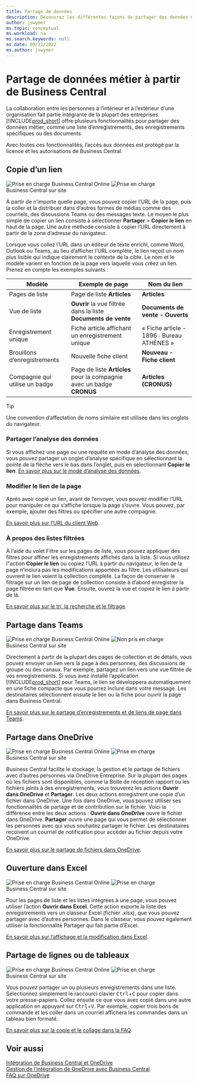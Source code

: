 ```yaml
---
title: Partage de données
description: Découvrez les différentes façons de partager des données métier à partir de Business Central.
author: jswymer
ms.topic: conceptual
ms.workload: na
ms.search.keywords: null
ms.date: 09/21/2022
ms.author: jswymer
---
```

# Partage de données métier à partir de Business Central

La collaboration entre les personnes à l’intérieur et à l’extérieur d’une organisation fait partie intégrante de la plupart des entreprises. [!INCLUDE[prod_short](includes/prod_short.md)] offre plusieurs fonctionnalités pour partager des données métier, comme une liste d’enregistrements, des enregistrements spécifiques ou des documents. <!--, with others&mdash;even those people who don't have a Business Central license in some cases.-->

Avec toutes ces fonctionnalités, l’accès aux données est protégé par la licence et les autorisations de Business Central.

## Copie d’un lien

![Prise en charge](media/check.png) Business Central Online ![Prise en charge](media/check.png) Business Central sur site

À partir de n’importe quelle page, vous pouvez copier l’URL de la page, puis la coller et la distribuer dans d’autres formes de médias comme des courriels, des discussions Teams ou des messages texte. Le moyen le plus simple de copier un lien consiste à sélectionner **Partager** > **Copier le lien** en haut de la page. Une autre méthode consiste à copier l’URL directement à partir de la zone d’adresse du navigateur.

Lorsque vous collez l’URL dans un éditeur de texte enrichi, comme Word, Outlook ou Teams, au lieu d’afficher l’URL complète, le lien reçoit un nom plus lisible qui indique clairement le contexte de la cible. Le nom et le modèle varient en fonction de la page vers laquelle vous créez un lien. Prenez en compte les exemples suivants :

|Modèle|Exemple de page|Nom du lien|
|-|-|-|
|Pages de liste|Page de liste **Articles** | **Articles**|
|Vue de liste| **Ouvrir** la vue filtrée dans la liste **Documents de vente**|**Documents de vente - Ouverts**|
| Enregistrement unique|Fiche article affichant un enregistrement unique|« Fiche article - 1896 ∙ Bureau ATHÈNES »|
|Brouillons d’enregistrements| Nouvelle fiche client|**Nouveau - Fiche client**|
|Compagnie qui utilise un badge|Page de liste **Articles** pour la compagnie avec un badge **CRONUS**| **Articles (CRONUS)**|

> [!TIP]
> Une convention d’affectation de noms similaire est utilisée dans les onglets du navigateur.

### Partager l’analyse des données
Si vous affichez une page ou une requête en mode d’analyse des données, vous pouvez partager un onglet d’analyse spécifique en sélectionnant la pointe de la flèche vers le bas dans l’onglet, puis en sélectionnant **Copier le lien**. [En savoir plus sur le mode d’analyse des données](analysis-mode.md). 

### Modifier le lien de la page

Après avoir copié un lien, avant de l’envoyer, vous pouvez modifier l’URL pour manipuler ce qui s’affiche lorsque la page s’ouvre. Vous pouvez, par exemple, ajouter des filtres ou spécifier une autre compagnie.

[En savoir plus sur l’URL du client Web](/dynamics365/business-central/dev-itpro/developer/devenv-web-client-urls).

### À propos des listes filtrées

À l’aide du volet Filtre sur les pages de liste, vous pouvez appliquer des filtres pour affiner les enregistrements affichés dans la liste. Si vous utilisez l"action **Copier le lien** ou copiez l’URL à partir du navigateur, le lien de la page n’inclura pas les modifications apportées au filtre. Les utilisateurs qui ouvrent le lien voient la collection complète. La façon de conserver le filtrage sur un lien de page de collection consiste à d’abord enregistrer la page filtrée en tant que **Vue**. Ensuite, ouvrez la vue et copiez le lien à partir de là.

[En savoir plus sur le tri, la recherche et le filtrage](ui-enter-criteria-filters.md).

## Partage dans Teams

![Prise en charge](media/check.png) Business Central Online ![Non pris en charge](media/x-icon.png) Business Central sur site

Directement à partir de la plupart des pages de collection et de détails, vous pouvez envoyer un lien vers la page à des personnes, des discussions de groupe ou des canaux. Par exemple, partagez un lien vers une vue filtrée de vos enregistrements. Si vous avez installé l’application [!INCLUDE[prod_short](includes/prod_short.md)] pour Teams, le lien se développera automatiquement en une fiche compacte que vous pourrez inclure dans votre message. Les destinataires sélectionnent ensuite le lien ou la fiche pour ouvrir la page dans Business Central.

[En savoir plus sur le partage d’enregistrements et de liens de page dans Teams](across-working-with-teams.md).

## Partage dans OneDrive

![Prise en charge](media/check.png) Business Central Online ![Prise en charge](media/check.png) Business Central sur site

Business Central facilite le stockage, la gestion et le partage de fichiers avec d’autres personnes via OneDrive Entreprise. Sur la plupart des pages où les fichiers sont disponibles, comme la Boîte de réception rapport ou les fichiers joints à des enregistrements, vous trouverez les actions **Ouvrir dans OneDrive** et **Partager**. Les deux actions enregistrent une copie d’un fichier dans OneDrive. Une fois dans OneDrive, vous pouvez utiliser ses fonctionnalités de partage et de contribution sur le fichier. Voici la différence entre les deux actions : **Ouvrir dans OneDrive** ouvre le fichier dans OneDrive. **Partager** ouvre une page qui vous permet de sélectionner les personnes avec qui vous souhaitez partager le fichier. Les destinataires reçoivent un courriel de notification pour accéder au fichier depuis votre OneDrive.

[En savoir plus sur le partage de fichiers dans OneDrive](across-share-onedrive.md).

## Ouverture dans Excel

![Prise en charge](media/check.png) Business Central Online ![Prise en charge](media/check.png) Business Central sur site

Pour les pages de liste et les listes intégrées à une page, vous pouvez utiliser l’action **Ouvrir dans Excel**. Cette action exporte la liste des enregistrements vers un classeur Excel (fichier .xlsx), que vous pouvez partager avec d’autres personnes. Dans le classeur, vous pouvez également utiliser la fonctionnalité Partager qui fait partie d’Excel.

[En savoir plus sur l’affichage et la modification dans Excel](across-work-with-excel.md).

## Partage de lignes ou de tableaux

![Prise en charge](media/check.png) Business Central Online ![Prise en charge](media/check.png) Business Central sur site

Vous pouvez partager un ou plusieurs enregistrements dans une liste. Sélectionnez simplement le raccourci clavier <kbd>Ctrl</kbd>+<kbd>C</kbd> pour copier dans votre presse-papiers. Collez ensuite ce que vous avez copié dans une autre application en appuyant sur <kbd>Ctrl</kbd>+<kbd>V</kbd>. Par exemple, copier trois bons de commande et les coller dans un courriel affichera les commandes dans un tableau bien formaté.

[En savoir plus sur la copie et le collage dans la FAQ](faq-copy-paste.yml).

## Voir aussi

[Intégration de Business Central et OneDrive](across-onedrive-overview.md)  
[Gestion de l’intégration de OneDrive avec Business Central](admin-onedrive-integration.md)  
[FAQ sur OneDrive](admin-onedrive-faq.md)